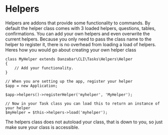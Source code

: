 Helpers
=======

Helpers are addons that provide some functionality to commands. By default the helper class comes with 3 loaded helpers, questions, tables, confirmations. You can add your own helpers and even overwrite the current helpers. Because you only need to pass the class name to the helper to register it, there is no overhead from loading a load of helpers. Heres how you would go about creating your own helper class

	class MyHelper extends Danzabar\CLI\Tasks\Helpers\Helper
	{
		// Add your functionality.
	}

	// When you are setting up the app, register your helper
	$app = new Application;

	$app->helpers()->registerHelper('myhelper', 'MyHelper');

	// Now in your Task class you can load this to return an instance of your helper
	$myHelper = $this->helpers->load('myhelper');

The helpers class does not autoload your class, that is down to you, so just make sure your class is accessible.
